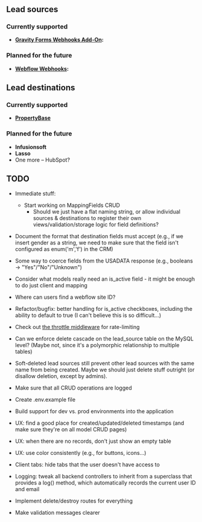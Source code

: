 # 


## Lead sources

### Currently supported

* **[Gravity Forms Webhooks Add-On](https://www.gravityforms.com/add-ons/webhooks/):**

### Planned for the future

* **[Webflow Webhooks](https://webflow.com/feature/create-webhooks-from-project-settings):**

## Lead destinations

### Currently supported

* **[PropertyBase](https://www.propertybase.com/)**

### Planned for the future

* **Infusionsoft**
* **Lasso**
* One more – HubSpot?

## TODO

* Immediate stuff:
  * Start working on MappingFields CRUD
    * Should we just have a flat naming string, or allow individual sources & destinations to register their own views/validation/storage logic for field definitions?

* Document the format that destination fields must accept (e.g., if we insert gender as a string, we need to make sure that the field isn't configured as enum('m','f') in the CRM)
* Some way to coerce fields from the USADATA response (e.g., booleans -> "Yes"/"No"/"Unknown")
* Consider what models really need an is_active field - it might be enough to do just client and mapping
* Where can users find a webflow site ID?
* Refactor/bugfix: better handling for is_active checkboxes, including the ability to default to true (I can't believe this is so difficult...)
* Check out [the throttle middleware](https://laravel.com/docs/6.x/routing#rate-limiting) for rate-limiting
* Can we enforce delete cascade on the lead_source table on the MySQL level? (Maybe not, since it's a polymorphic relationship to multiple tables)
* Soft-deleted lead sources still prevent other lead sources with the same name from being created. Maybe we should just delete stuff outright (or disallow deletion, except by admins).
* Make sure that all CRUD operations are logged
* Create .env.example file
* Build support for dev vs. prod environments into the application
* UX: find a good place for created/updated/deleted timestamps (and make sure they're on all model CRUD pages)
* UX: when there are no records, don't just show an empty table
* UX: use color consistently (e.g., for buttons, icons...)
* Client tabs: hide tabs that the user doesn't have access to
* Logging: tweak all backend controllers to inherit from a superclass that provides a log() method, which automatically records the current user ID and email
* Implement delete/destroy routes for everything
* Make validation messages clearer
